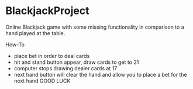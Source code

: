 # BlackjackProject

Online Blackjack game with some missing functionality in comparison to a hand played at the table.

How-To
- place bet in order to deal cards
- hit and stand button appear, draw cards to get to 21
- computer stops drawing dealer cards at 17
- next hand button will clear the hand and allow you to place a bet for the next hand
GOOD LUCK

